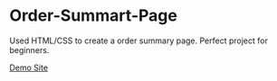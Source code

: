 # Order-Summart-Page
Used HTML/CSS to create a order summary page. Perfect project for beginners.

<a href="https://order-summary-aqbawa.netlify.app">Demo Site</a>
